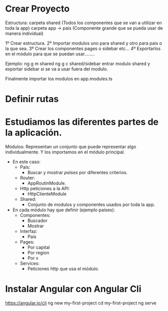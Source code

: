 # Crear Proyecto
Estructura:
carpeta shared (Todos los componentes que se van a utilizar en toda la app)
carpeta app -> pais (Componente grande que se pueda usar de manera individual)

1º Crear estructura.
2º Importar modulos uno para shared y otro para pais o la que sea.
3º Crear los componentes pages o sidebar etc...
4º Exportarlos en el módulo para que se puedan usar........

Ejemplo:
ng g m shared
ng g c shared/sidebar
entrar modulo shared y exportar sidebar si se va a usar fuera del modulo.

Finalmente importar los modulos en app.modules.ts

# Definir rutas


# Estudiamos las diferentes partes de la aplicación.
Módulos: Representan un conjunto que puede representar algo individualmente. Y los importamos en el módulo principal.
- En este caso:
    - País:
        - Buscar y mostrar *países* por diferentes criterios.
    - Router:
        - AppRoutinModule.
    - Http peticiones a la API:
        - HttpClienteModule
    - Shared:
        - Conjunto de modulos y componentes usados por toda la app.
- En cada módulo hay que definir (ejemplo países):
    - Componentes:
        - Buscador
        - Mostrar
    - Interfaz:
        - País
    - Pages:
        - Por capital
        - Por region
        - Por x
    - Services:
        - Peticiones http que usa el módulo.


# Instalar Angular con Angular Cli
https://angular.io/cli
ng new my-first-project
cd my-first-project
ng serve